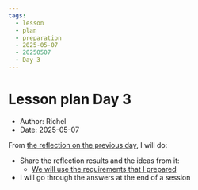 ```yaml
---
tags:
  - lesson
  - plan
  - preparation
  - 2025-05-07
  - 20250507
  - Day 3
---
```


# Lesson plan Day 3

- Author: Richel
- Date: 2025-05-07

From [the reflection on the previous day](../../reflections/2025_summer/20250506.md),
I will do:

- Share the reflection results and the ideas from it:
    - [We will use the requirements that I prepared](https://github.com/programming-formalisms/programming_formalisms_project_summer_2025/blob/main/docs/requirements.md)
- I will go through the answers at the end of a session

